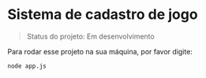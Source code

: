 <h1>Sistema de cadastro de jogo</h1>

> Status do projeto: Em desenvolvimento

Para rodar esse projeto na sua máquina, por favor digite:

```
node app.js
```
